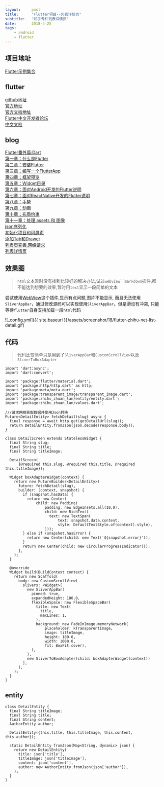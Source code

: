 ```yaml
---
layout:     post
title:      "Flutter项目--列表详情页"
subtitle:   "知乎专栏列表详情页"
date:       2018-4-25
tags:
    - android
    - flutter
---
```


## 项目地址

[Flutter示例集合](https://github.com/7449/flutter_example)

## flutter

[github地址](https://github.com/flutter/flutter)<br>
[官方地址](https://flutter.io/)<br>
[官方文档地址](https://flutter.io/docs/)<br>
[Flutter中文开发者论坛](http://flutter-dev.com/)<br>
[中文文档](http://doc.flutter-dev.cn/)<br>

## blog

[Flutter番外篇:Dart](https://7449.github.io/2018/3/18/android_flutter_dart.html)<br>
[第一章：什么是Flutter](https://7449.github.io/2018/3/19/android_flutter_1.html)<br>
[第二章：安装Flutter](https://7449.github.io/2018/3/19/android_flutter_2.html)<br>
[第三章：编写一个FlutterApp](https://7449.github.io/2018/3/26/android_flutter_3.html)<br>
[第四章：框架预览](https://7449.github.io/2018/3/26/android_flutter_4.html)<br>
[第五章：Widget目录](https://7449.github.io/2018/4/12/android_flutter_5.html)<br>
[第六章：面对Android开发的Flutter说明](https://7449.github.io/2018/4/16/android_flutter_6.html)<br>
[第七章：面对ReactNative开发的Flutter说明](https://7449.github.io/2018/4/17/android_flutter_7.html)<br>
[第八章：手势](https://7449.github.io/2018/4/20/android_flutter_8.html)<br>
[第九章：动画](https://7449.github.io/2018/4/20/android_flutter_9.html)<br>
[第十章：布局约束](https://7449.github.io/2018/4/21/android_flutter_10.html)<br>
[第十一章：处理 assets 和 图像](https://7449.github.io/2018/4/22/android_flutter_11.html)<br>
[json序列化](https://7449.github.io/2018/5/02/android_flutter_json_serializable.html)<br>
[初始化项目和闪屏页](https://7449.github.io/2018/4/23/android_flutter_splash.html)<br>
[添加Tab和Drawer](https://7449.github.io/2018/4/24/android_flutter_drawer.html)<br>
[列表页完善,网络请求](https://7449.github.io/2018/4/24/android_flutter_net_list.html)<br>
[列表详情页](https://7449.github.io/2018/4/25/android_flutter_net_list_detail.html)<br>

## 效果图

> `html`文本暂时没有找到比较好的解决办法,试过`webview``markdown`插件,都不能达到想要的效果,暂时用`text`显示一段简单的文本


尝试使用[WebView](https://github.com/dart-flitter/flutter_webview_plugin)这个插件,显示有点问题,图片不能显示,
而且无法使用`SliverAppBar`，通过修改源码可以实现使用`SliverAppBar`，但是滑动有冲突,
只能等待`flutter`自身支持加载一段`html`代码

![_config.yml]({{ site.baseurl }}/assets/screenshot/18/flutter-zhihu-net-list-detail.gif)

## 代码

>代码比较简单只是用到了`SliverAppBar`和`CustomScrollView`以及`SliverToBoxAdapter`

    import 'dart:async';
    import 'dart:convert';
    
    import 'package:flutter/material.dart';
    import 'package:http/http.dart' as http;
    import 'package:meta/meta.dart';
    import 'package:transparent_image/transparent_image.dart';
    import 'package:zhihu_zhuan_lan/entity/entity.dart';
    import 'package:zhihu_zhuan_lan/values.dart';
    
    ///请求网络获取数据并使用Json转换
    Future<DetailEntity> fetchDetail(slug) async {
      final response = await http.get(getDetailUrl(slug));
      return DetailEntity.fromJson(json.decode(response.body));
    }
    
    class DetailScreen extends StatelessWidget {
      final String slug;
      final String title;
      final String titleImage;
    
      DetailScreen(
          {@required this.slug, @required this.title, @required this.titleImage});
    
      Widget boxAdapterWidget(context) {
        return new FutureBuilder<DetailEntity>(
          future: fetchDetail(slug),
          builder: (context, snapshot) {
            if (snapshot.hasData) {
              return new Center(
                  child: new Padding(
                      padding: new EdgeInsets.all(10.0),
                      child: new RichText(
                        text: new TextSpan(
                            text: snapshot.data.content,
                            style: DefaultTextStyle.of(context).style),
                      )));
            } else if (snapshot.hasError) {
              return new Center(child: new Text('${snapshot.error}'));
            }
            return new Center(child: new CircularProgressIndicator());
          },
        );
      }
    
      @override
      Widget build(BuildContext context) {
        return new Scaffold(
          body: new CustomScrollView(
            slivers: <Widget>[
              new SliverAppBar(
                pinned: true,
                expandedHeight: 180.0,
                flexibleSpace: new FlexibleSpaceBar(
                  title: new Text(
                    title,
                    maxLines: 1,
                  ),
                  background: new FadeInImage.memoryNetwork(
                      placeholder: kTransparentImage,
                      image: titleImage,
                      height: 180.0,
                      width: 1000.0,
                      fit: BoxFit.cover),
                ),
              ),
              new SliverToBoxAdapter(child: boxAdapterWidget(context))
            ],
          ),
        );
      }
    }


## entity

    class DetailEntity {
      final String titleImage;
      final String title;
      final String content;
      AuthorEntity author;
    
      DetailEntity({this.title, this.titleImage, this.content, this.author});
    
      static DetailEntity fromJson(Map<String, dynamic> json) {
        return new DetailEntity(
          title: json['title'],
          titleImage: json['titleImage'],
          content: json['content'],
          author: new AuthorEntity.fromJson(json['author']),
        );
      }
    }
